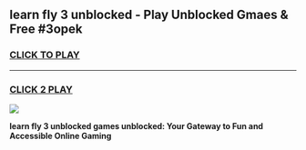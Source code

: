 
## learn fly 3 unblocked - Play Unblocked Gmaes & Free #3opek
<h3>
<a href="https://news.freeplayer.one?title=learn_fly_3_unblocked&ref=03M">CLICK TO PLAY</a></h3>
<hr>

<h3>
<a href="https://news.freeplayer.one?title=learn_fly_3_unblocked&ref=03M">CLICK 2 PLAY</a>
  
</h3>

<a href="https://news.freeplayer.one?title=learn_fly_3_unblocked&ref=03M"><img src="https://clearcache.store/games.png"></a>


**learn fly 3 unblocked games unblocked: Your Gateway to Fun and Accessible Online Gaming**
